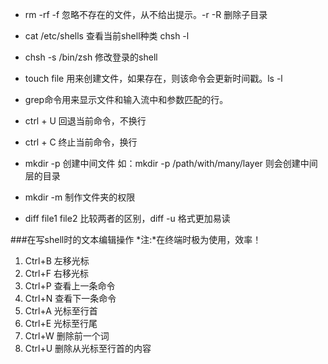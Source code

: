 - rm -rf -f 忽略不存在的文件，从不给出提示。-r -R 删除子目录


- cat /etc/shells 查看当前shell种类 chsh -l
- chsh -s /bin/zsh 修改登录的shell
- touch file 用来创建文件，如果存在，则该命令会更新时间戳。ls -l
- grep命令用来显示文件和输入流中和参数匹配的行。
- ctrl + U 回退当前命令，不换行
- ctrl + C 终止当前命令，换行
- mkdir -p 创建中间文件 如：mkdir -p /path/with/many/layer 则会创建中间层的目录
- mkdir -m 制作文件夹的权限
- diff file1 file2 比较两者的区别，diff -u 格式更加易读

###在写shell时的文本编辑操作
*注:*在终端时极为使用，效率！

1. Ctrl+B 左移光标
2. Ctrl+F 右移光标
3. Ctrl+P 查看上一条命令
4. Ctrl+N 查看下一条命令
5. Ctrl+A 光标至行首
6. Ctrl+E 光标至行尾
7. Ctrl+W 删除前一个词
8. Ctrl+U 删除从光标至行首的内容
